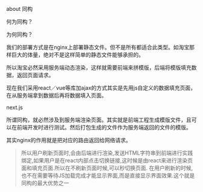

about 同构

何为同构？



为何同构？



我们的部署方式是在nginx上部署静态文件。但不是所有都适合此类型。如淘宝那样巨大的体量，绝对不是这样简单的静态文件能够承担的。

所以淘宝必然采用服务端动态渲染，这样就需要前端来拼模版，后端将模版填充数据，返回页面请求。

现在我们采用react／vue等库加ajax的方式其实是先用js自定义的数据填充页面，在从服务端拿到数据后再将数据填入页面。



next.js

所谓同构，就必然涉及到服务端渲染页面。其实就是前端工程生成模版文件，且可以在前端开发时进行测试。然后打包生成的文件作为服务端返回的文件的模版。

其实nginx的作用就是把对应的路由返回给网络请求。



> 所以用户刷新页面时,会由后端进行渲染,发送HTML字符串到前端进行实践绑定,如果用户是在react内部点击切换链接,这时候是由react来进行渲染页面和填充页面.所以在不刷新页面时候,可以秒切换页面. 在用户刷新的时候,也不在需要等待JS加载完成才能显示界面,而是直接显示界面效果.这个就是同构的最大优势之一